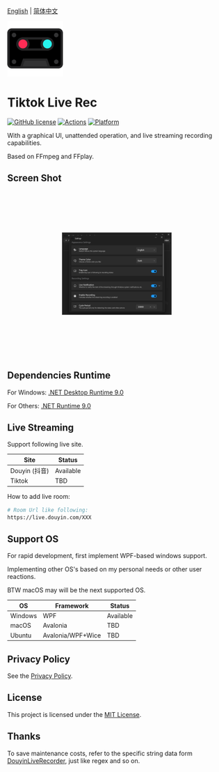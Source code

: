 [English](README.md) | [简体中文](README.zh-Hans.md)

<img src="branding/logo.png" />

# Tiktok Live Rec

[![GitHub license](https://img.shields.io/github/license/emako/TiktokLiveRec)](https://github.com/emako/TiktokLiveRec/blob/master/LICENSE) [![Actions](https://github.com/emako/TiktokLiveRec/actions/workflows/build.yml/badge.svg)](https://github.com/emako/TiktokLiveRec/actions/workflows/library.nuget.yml) [![Platform](https://img.shields.io/badge/platform-Windows-blue?logo=windowsxp&color=1E9BFA)](https://dotnet.microsoft.com/en-us/download/dotnet/latest/runtime)

With a graphical UI, unattended operation, and live streaming recording capabilities.

Based on FFmpeg and FFplay.

## Screen Shot

<img src="assets/image-20241113165355466.png" alt="image-20241113165355466" style="transform:scale(0.5);" />

## Dependencies Runtime

For Windows: [.NET Desktop Runtime 9.0](https://dotnet.microsoft.com/en-us/download/dotnet/9.0)

For Others: [.NET Runtime 9.0](https://dotnet.microsoft.com/en-us/download/dotnet/9.0)

## Live Streaming

Support following live site.

| Site          | Status    |
| ------------- | --------- |
| Douyin (抖音) | Available |
| Tiktok        | TBD       |

How to add live room:

```bash
# Room Url like following:
https://live.douyin.com/XXX
```

## Support OS

For rapid development, first implement WPF-based windows support.

Implementing other OS's based on my personal needs or other user reactions.

BTW macOS may will be the next supported OS.

| OS      | Framework         | Status    |
| ------- | ----------------- | --------- |
| Windows | WPF               | Available |
| macOS   | Avalonia          | TBD       |
| Ubuntu  | Avalonia/WPF+Wice | TBD       |

## Privacy Policy

See the [Privacy Policy](PrivacyPolicy.md).

## License

This project is licensed under the [MIT License](LICENSE).

## Thanks

To save maintenance costs, refer to the specific string data form [DouyinLiveRecorder](https://github.com/ihmily/DouyinLiveRecorder), just like regex and so on.

